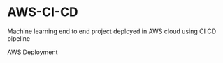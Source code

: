 # AWS-CI-CD
Machine learning end to end project deployed in AWS cloud using CI CD pipeline

AWS Deployment
